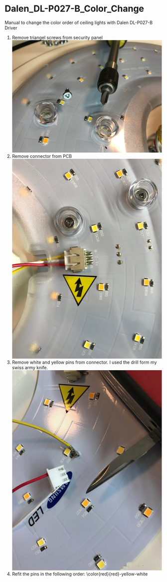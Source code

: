 # Dalen_DL-P027-B_Color_Change
Manual to change the color order of ceiling lights with Dalen DL-P027-B Driver

1. Remove triangel screws from security panel ![Triangle Screw](https://github.com/adriandoerfler/Dalen_DL-P027-B_Color_Change/blob/main/IMG_8615.jpeg)
2. Remove connector from PCB ![Connector](https://github.com/adriandoerfler/Dalen_DL-P027-B_Color_Change/blob/main/IMG_8614.jpeg)
3. Remove white and yellow pins from connector. I used the drill form my swiss army knife. ![Pin removal](https://github.com/adriandoerfler/Dalen_DL-P027-B_Color_Change/blob/main/IMG_8616.jpeg)
4. Refit the pins in the following order: \color{red}{red}-yellow-white
